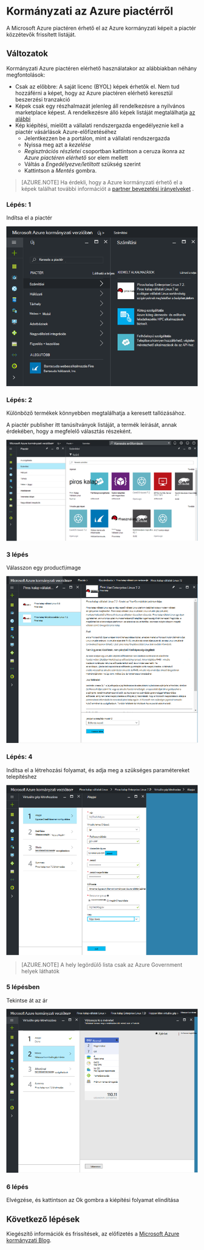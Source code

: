  <properties
    pageTitle="Azure kormányzati dokumentáció |} Microsoft Azure"
    description="Ez biztosít, funkciók és útmutatást összehasonlítása Azure kormányzati alkalmazások fejlesztéséhez."
    services="Azure-Government"
    cloud="gov"
    documentationCenter=""
    authors="VybavaRamadoss"
    manager="asimm"
    editor=""/>

<tags   ms.service="multiple"
    ms.devlang="na"
    ms.topic="article"
    ms.tgt_pltfrm="na"
    ms.workload="azure-government"
    ms.date="10/20/2016"
    ms.author="zakramer;vybavar"/>


# <a name="azure-marketplace-for-government"></a>Kormányzati az Azure piactérről
A Microsoft Azure piactéren érhető el az Azure kormányzati képeit a piactér közzétevők frissített listáját. 

## <a name="variations"></a>Változatok
Kormányzati Azure piactéren elérhető használatakor az alábbiakban néhány megfontolások:

- Csak az előbbre: A saját licenc (BYOL) képek érhetők el. Nem tud hozzáférni a képet, hogy az Azure piactéren elérhető keresztül beszerzési tranzakció
- Képek csak egy részhalmazát jelenleg áll rendelkezésre a nyilvános marketplace képest. A rendelkezésre álló képek listáját megtalálhatja [az alábbi](../azure-government-image-gallery.md) 
- Kép kiépítési, mielőtt a vállalati rendszergazda engedélyeznie kell a piactér vásárlások Azure-előfizetéséhez
  - Jelentkezzen be a portálon, mint a vállalati rendszergazda
  - Nyissa meg azt a *kezelése*
  - *Regisztrációs részletei* csoportban kattintson a ceruza ikonra az *Azure piactéren elérhető* sor elem mellett
  - Váltás a *Engedélyezve/letiltott* szükség szerint
  - Kattintson a *Mentés* gombra.


>[AZURE.NOTE] Ha érdekli, hogy a Azure kormányzati érhető el a képek találhat további információt a [partner bevezetési irányelveket](documentation-government-manage-marketplace-partners.md) .

### <a name="step-1"></a>Lépés: 1
Indítsa el a piactér

![helyettesítő szöveg](./media/government-manage-marketplace-launch.png)  

### <a name="step-2"></a>Lépés: 2
Különböző termékek könnyebben megtalálhatja a keresett tallózásához.

A piactér publisher itt tanúsítványok listáját, a termék leírását, annak érdekében, hogy a megfelelő választás részeként. 

![helyettesítő szöveg](./media/government-manage-marketplace-service.png)

### <a name="step-3"></a>3 lépés
Válasszon egy product\image

![helyettesítő szöveg](./media/government-manage-marketplace-image.png)

### <a name="step-4"></a>Lépés: 4
Indítsa el a létrehozási folyamat, és adja meg a szükséges paramétereket telepítéshez

![helyettesítő szöveg](./media/government-manage-marketplace-deployment.png)

>[AZURE.NOTE] A hely legördülő lista csak az Azure Government helyek láthatók

### <a name="step-5"></a>5 lépésben
Tekintse át az ár

![helyettesítő szöveg](./media/government-manage-marketplace-pricing.png)

### <a name="step-6"></a>6 lépés
Elvégzése, és kattintson az Ok gombra a kiépítési folyamat elindítása

## <a name="next-steps"></a>Következő lépések

Kiegészítő információk és frissítések, az előfizetés a [Microsoft Azure kormányzati Blog](https://blogs.msdn.microsoft.com/azuregov/).
